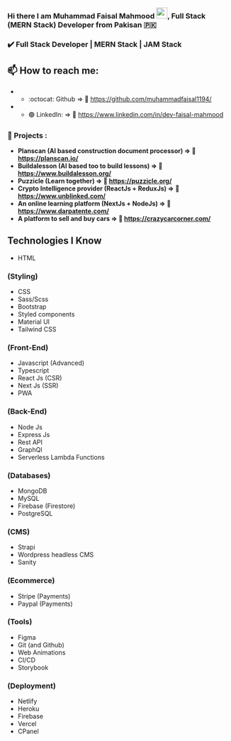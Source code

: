 ### Hi there I am Muhammad Faisal Mahmood <img height="25px" src="https://media.giphy.com/media/hvRJCLFzcasrR4ia7z/giphy.gif" width="25px">, Full Stack (MERN Stack) Developer from Pakisan :pakistan:

### :heavy_check_mark: Full Stack Developer | MERN Stack | JAM Stack

## 📫 How to reach me:

- - :octocat: Github => :link: https://github.com/muhammadfaisal1194/
- - :purple_circle: LinkedIn: => :link: https://www.linkedin.com/in/dev-faisal-mahmood

### :medal_sports: Projects :

- **Planscan (AI based construction document processor) => :link: https://planscan.io/**
- **Buildalesson (AI based too to build lessons) => :link: https://www.buildalesson.org/**
- **Puzzicle (Learn together) => :link: https://puzzicle.org/**
- **Crypto Intelligence provider (ReactJs + ReduxJs) => :link: https://www.unblinked.com/**
- **An online learning platform (NextJs + NodeJs) => :link: https://www.darpatente.com/**
- **A platform to sell and buy cars => :link: https://crazycarcorner.com/**

## Technologies I Know

- HTML

### (Styling)

- CSS
- Sass/Scss
- Bootstrap
- Styled components
- Material UI
- Tailwind CSS

### (Front-End)

- Javascript (Advanced)
- Typescript
- React Js (CSR)
- Next Js (SSR)
- PWA

### (Back-End)

- Node Js
- Express Js
- Rest API
- GraphQl
- Serverless Lambda Functions

### (Databases)

- MongoDB
- MySQL
- Firebase (Firestore)
- PostgreSQL

### (CMS)

- Strapi
- Wordpress headless CMS
- Sanity

### (Ecommerce)

- Stripe (Payments)
- Paypal (Payments)

### (Tools)

- Figma
- Git (and Github)
- Web Animations
- CI/CD
- Storybook

### (Deployment)

- Netlify
- Heroku
- Firebase
- Vercel
- CPanel

